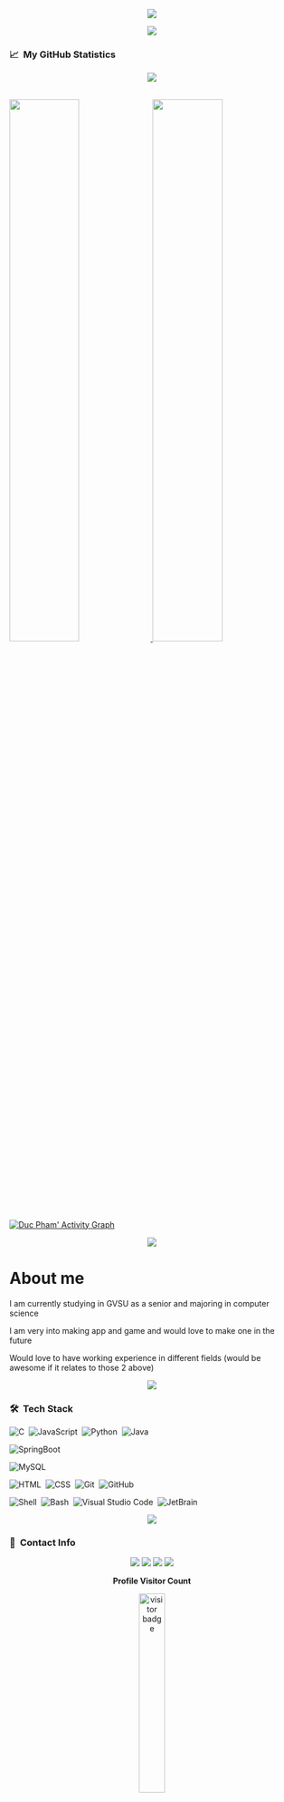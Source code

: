 <p align="center">
<img src="https://readme-typing-svg.herokuapp.com?font=Kanit&center=true&vCenter=true&duration3000&color=%2338C2FF&size=40&height=200&width=800&lines=I'm+Duc+Pham;Welcome+to+my+profile!">
</p>

<p  align="center">
<img src="https://user-images.githubusercontent.com/73097560/115834477-dbab4500-a447-11eb-908a-139a6edaec5c.gif">             
<br>

### 📈 &nbsp;My GitHub Statistics
<div align="center">
<img src="https://github-readme-stats.vercel.app/api/top-langs/?username=ducpm98&theme=blueberry&hide_border=true&show_icons=true&layout=compact&"/>
</div>
  <br/>
<p align="left">
  <a href="https://github.com/ducpm98">
  <img width="49.5%" src="https://github-readme-stats.vercel.app/api?username=ducpm98&show_icons=true&theme=blueberry&hide_border=true" />
    <img width="49.5%" src="https://github-readme-streak-stats.herokuapp.com/?user=ducpm98&theme=blueberry&hide_border=true" />
  </a>
</p>
<br>

[![Duc Pham' Activity Graph](https://activity-graph.herokuapp.com/graph?username=ducpm98&custom_title=Duc%20Pham's%20Contribution%20Graph&hide_border=true&line=82aaff&point=27e8a7&color=27e8a7&bg_color=242938&title_color=82aaff)](https://github.com/ducpm98)

<p  align="center">
<img src="https://user-images.githubusercontent.com/73097560/115834477-dbab4500-a447-11eb-908a-139a6edaec5c.gif">             
<br>

<h1>About me</h1>
<p>I am currently studying in GVSU as a senior and majoring in computer science</p>
<p>I am very into making app and game and would love to make one in the future</p>
<p>Would love to have working experience in different fields (would be awesome if it relates to those 2 above)</p>
  
<p  align="center">
<img src="https://user-images.githubusercontent.com/73097560/115834477-dbab4500-a447-11eb-908a-139a6edaec5c.gif">             
<br>
  
  
### 🛠 &nbsp;Tech Stack
![C](https://camo.githubusercontent.com/092ef41e03a58474dc802eb673ebb3e40caf801e60e720a800508b831fab791f/68747470733a2f2f696d672e736869656c64732e696f2f62616467652f632d2532333030353939432e7376673f7374796c653d666c6174266c6f676f3d63266c6f676f436f6c6f723d7768697465)&nbsp;
![JavaScript](https://img.shields.io/badge/-JavaScript-05122A?style=flat&logo=javascript)&nbsp;
![Python](https://img.shields.io/badge/-Python-05122A?style=flat&logo=python)&nbsp;
![Java](https://img.shields.io/badge/-Java-05122A?style=flat&logo=Java&logoColor=FFA518)&nbsp;

![SpringBoot](https://img.shields.io/badge/-Springboot-05122A?style=flat&logo=Springboot)&nbsp;


![MySQL](https://img.shields.io/badge/-MySQL-05122A?style=flat&logo=mysql)&nbsp;

![HTML](https://img.shields.io/badge/-HTML-05122A?style=flat&logo=HTML5)&nbsp;
![CSS](https://img.shields.io/badge/-CSS-05122A?style=flat&logo=CSS3&logoColor=1572B6)&nbsp;
![Git](https://img.shields.io/badge/-Git-05122A?style=flat&logo=git)&nbsp;
![GitHub](https://img.shields.io/badge/-GitHub-05122A?style=flat&logo=github)&nbsp;

![Shell](https://img.shields.io/badge/-Shell-05122A?style=flat&logo=shell)&nbsp;
![Bash](https://img.shields.io/badge/-GNU%20Bash-05122A?style=flat&logo=gnubash)&nbsp;
![Visual Studio Code](https://img.shields.io/badge/-Visual%20Studio%20Code-05122A?style=flat&logo=visual-studio-code&logoColor=007ACC)&nbsp;
![JetBrain](https://img.shields.io/badge/-JetBrains-05122A?style=flat&logo=jetbrains)&nbsp;


<p  align="center">
<img src="https://user-images.githubusercontent.com/73097560/115834477-dbab4500-a447-11eb-908a-139a6edaec5c.gif">             
<br>

### 🔗 &nbsp;Contact Info

<p align="center">
<a href="mailto:ducpm98@gmail.com"><img src="https://img.shields.io/badge/-ducpm98@gmail.com-3423A6?style=for-the-badge&logo=gmail&logoColor=white"/></a>
<a href="https://www.instagram.com/dukappa/"><img src="https://img.shields.io/badge/-dupm98-3423A6?style=for-the-badge&logo=instagram&logoColor=white"/></a>
<a href="https://www.facebook.com/duc.phamminh.712/"><img src="https://img.shields.io/badge/-ducpm98-3423A6?style=for-the-badge&logo=facebook&logoColor=white"/></a>
<a href="https://github.com/ducpm98"><img src="https://img.shields.io/badge/-ducpm98-3423A6?style=for-the-badge&logo=Github&logoColor=white"/></a>
</p>

<p align="center"><b>Profile Visitor Count</b></p>
<p align="center"><img src="https://profile-counter.glitch.me/%7Bducpm98D/count.svg" alt="visitor badge" width="30%"></p>

---


